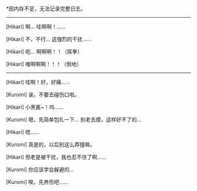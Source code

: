 *因内存不足，无法记录完整日志。

*****

[Hikari] 啊… 哇啊啊！……

[Hikari] 不，不行… 这强烈的干扰……

[Hikari] 呃… 啊啊啊！！（挥拳）

[Hikari] 嗷啊啊啊！！！（倒地）

*****

[Hikari] 哇啊！好，好痛……

[Kuromi] 诶，不要去碰伤口啦。

[Hikari] 小黑酱~！呜……

[Kuromi] 嗯，先简单包扎一下… 别老去摸，这样好不了的…

[Hikari] 唔……

[Kuromi] 真是的，以后别这么莽撞嘛。

[Hikari] 但老是被干扰，我也忍不住了啊……

[Kuromi] 你应该学会躲避的…

[Kuromi] 唉，先养伤吧……
